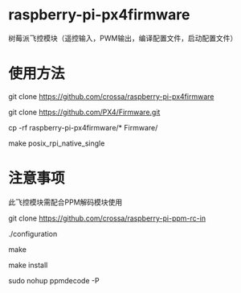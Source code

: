 # raspberry-pi-px4firmware
树莓派飞控模块（遥控输入，PWM输出，编译配置文件，启动配置文件）

# 使用方法
git clone https://github.com/crossa/raspberry-pi-px4firmware

git clone https://github.com/PX4/Firmware.git

cp -rf raspberry-pi-px4firmware/* Firmware/

make posix_rpi_native_single

# 注意事项

此飞控模块需配合PPM解码模块使用

git clone https://github.com/crossa/raspberry-pi-ppm-rc-in

./configuration

make

make install

sudo nohup ppmdecode -P
